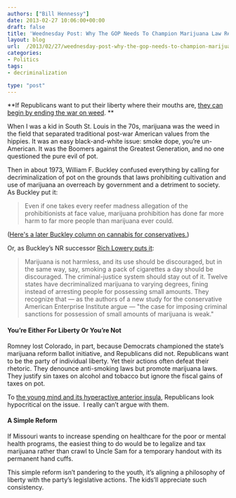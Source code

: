 ```yaml
---
authors: ["Bill Hennessy"]
date: 2013-02-27 10:06:00+00:00
draft: false
title: 'Weednesday Post: Why The GOP Needs To Champion Marijuana Law Reform'
layout: blog
url:  /2013/02/27/weednesday-post-why-the-gop-needs-to-champion-marijuana-law-reform/
categories:
- Politics
tags:
- decriminalization

type: "post"
---
```


**If Republicans want to put their liberty where their mouths are, [they can begin by ending the war on weed](https://hennessysview.com/2013/01/01/its-time-to-end-war-on-weed/). **

When I was a kid in South St. Louis in the 70s, marijuana was the weed in the field that separated traditional post-war American values from the hippies. It was an easy black-and-white issue: smoke dope, you’re un-American. It was the Boomers against the Greatest Generation, and no one questioned the pure evil of pot.

Then in about 1973, William F. Buckley confused everything by calling for decriminalization of pot on the grounds that laws prohibiting cultivation and use of marijuana an overreach by government and a detriment to society. As Buckley put it:


> Even if one takes every reefer madness allegation of the prohibitionists at face value, marijuana prohibition has done far more harm to far more people than marijuana ever could.


([Here's a later Buckley column on cannabis for conservatives.](https://old.nationalreview.com/buckley/buckley200406291207.asp))

Or, as Buckley’s NR successor [Rich Lowery puts it](https://old.nationalreview.com/lowry/lowry200505100808.asp):


> Marijuana is not harmless, and its use should be discouraged, but in the same way, say, smoking a pack of cigarettes a day should be discouraged. The criminal-justice system should stay out of it. Twelve states have decriminalized marijuana to varying degrees, fining instead of arresting people for possessing small amounts. They recognize that — as the authors of a new study for the conservative American Enterprise Institute argue — "the case for imposing criminal sanctions for possession of small amounts of marijuana is weak."




#### You’re Either For Liberty Or You’re Not


Romney lost Colorado, in part, because Democrats championed the state’s marijuana reform ballot initiative, and Republicans did not. Republicans want to be the party of individual liberty. Yet their actions often defeat their rhetoric. They denounce anti-smoking laws but promote marijuana laws. They justify sin taxes on alcohol and tobacco but ignore the fiscal gains of taxes on pot.

To [the young mind and its hyperactive anterior insula](https://hennessysview.com/2013/02/25/why-gop-pandering-to-young-voters-backfires), Republicans look hypocritical on the issue.  I really can’t argue with them.


#### A Simple Reform


If Missouri wants to increase spending on healthcare for the poor or mental health programs, the easiest thing to do would be to legalize and tax marijuana rather than crawl to Uncle Sam for a temporary handout with its permanent hand cuffs.

This simple reform isn’t pandering to the youth, it’s aligning a philosophy of liberty with the party’s legislative actions. The kids’ll appreciate such consistency.
